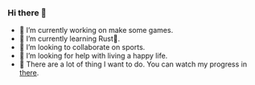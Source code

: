 ### Hi there 👋

<!--
**kahakaha/kahakaha** is a ✨ _special_ ✨ repository because its `README.md` (this file) appears on your GitHub profile.

Here are some ideas to get you started:

- 🔭 I’m currently working on ...
- 🌱 I’m currently learning ...
- 👯 I’m looking to collaborate on ...
- 🤔 I’m looking for help with ...
- 💬 Ask me about ...
- 📫 How to reach me: ...
- 😄 Pronouns: ...
- ⚡ Fun fact: ...
-->

- 🔭 I’m currently working on make some games.
- 🌱 I’m currently learning Rust🦀.
- 👯 I’m looking to collaborate on sports.
- 🤔 I’m looking for help with living a happy life.
- 💬 There are a lot of thing I want to do. You can watch my progress in [there](https://github.com/kahakaha/todo-list).
